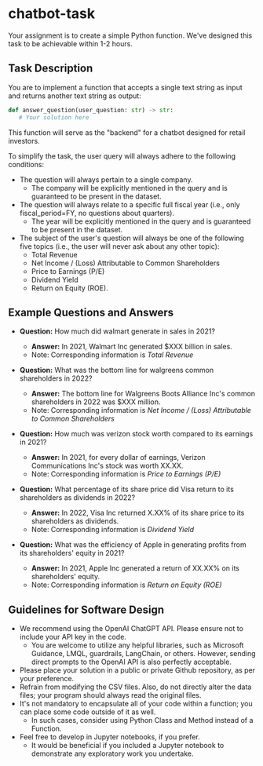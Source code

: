# chatbot-task

Your assignment is to create a simple Python function. We've designed this task to be achievable within 1-2 hours.

## Task Description
You are to implement a function that accepts a single text string as input and returns another text string as output:

```python
def answer_question(user_question: str) -> str:
   # Your solution here
```

This function will serve as the "backend" for a chatbot designed for retail investors.

To simplify the task, the user query will always adhere to the following conditions:

- The question will always pertain to a single company.
  - The company will be explicitly mentioned in the query and is guaranteed to be present in the dataset.
- The question will always relate to a specific full fiscal year (i.e., only fiscal_period=FY, no questions about quarters).
   - The year will be explicitly mentioned in the query and is guaranteed to be present in the dataset.
- The subject of the user's question will always be one of the following five topics (i.e., the user will never ask about any other topic):
   - Total Revenue
   - Net Income / (Loss) Attributable to Common Shareholders
   - Price to Earnings (P/E)
   - Dividend Yield
   - Return on Equity (ROE).
 
## Example Questions and Answers

- **Question:** How much did walmart generate in sales in 2021?
   - **Answer:** In 2021, Walmart Inc generated $XXX billion in sales.
   - Note: Corresponding information is *Total Revenue*

- **Question:** What was the bottom line for walgreens common shareholders in 2022?
   - **Answer:** The bottom line for Walgreens Boots Alliance Inc's common shareholders in 2022 was $XXX million.
   - Note: Corresponding information is *Net Income / (Loss) Attributable to Common Shareholders*

- **Question:** How much was verizon stock worth compared to its earnings in 2021?
   - **Answer:** In 2021, for every dollar of earnings, Verizon Communications Inc's stock was worth XX.XX.
   - Note: Corresponding information is *Price to Earnings (P/E)*

- **Question:** What percentage of its share price did Visa return to its shareholders as dividends in 2022?
   - **Answer:** In 2022, Visa Inc returned X.XX% of its share price to its shareholders as dividends.
   - Note: Corresponding information is *Dividend Yield*

- **Question:** What was the efficiency of Apple in generating profits from its shareholders' equity in 2021?
   - **Answer:** In 2021, Apple Inc generated a return of XX.XX% on its shareholders' equity.
   - Note: Corresponding information is *Return on Equity (ROE)*
  
## Guidelines for Software Design

- We recommend using the OpenAI ChatGPT API. Please ensure not to include your API key in the code.
   - You are welcome to utilize any helpful libraries, such as Microsoft Guidance, LMQL, guardrails, LangChain, or others. However, sending direct prompts to the OpenAI API is also perfectly acceptable.
- Please place your solution in a public or private Github repository, as per your preference.
- Refrain from modifying the CSV files. Also, do not directly alter the data files; your program should always read the original files.
- It's not mandatory to encapsulate all of your code within a function; you can place some code outside of it as well.
   - In such cases, consider using Python Class and Method instead of a Function.
- Feel free to develop in Jupyter notebooks, if you prefer.
   - It would be beneficial if you included a Jupyter notebook to demonstrate any exploratory work you undertake.
